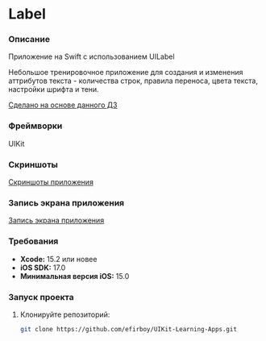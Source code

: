 # Label

### Описание
Приложение на Swift с использованием UILabel

Небольшое тренировочное приложение для создания и изменения аттрибутов текста - количества строк, правила переноса, цвета текста, настройки шрифта и тени.

[Сделано на основе данного ДЗ](https://vk.com/topic-139873795_36092668)

### Фреймворки
UIKit

### Скриншоты
[Скриншоты приложения](https://github.com/efirboy/UIKit-Learning-Apps/blob/main/Lesson%2008%20-%20Label/UILabel(my%20app)/Screenshots)


### Запись экрана приложения
[Запись экрана приложения](https://github.com/efirboy/UIKit-Learning-Apps/blob/main/Lesson%2008%20-%20Label/UILabel(my%20app)/Videos/LabelApp.mov)


### Требования
- **Xcode:** 15.2 или новее
- **iOS SDK:** 17.0
- **Минимальная версия iOS:** 15.0

### Запуск проекта
1. Клонируйте репозиторий:
   ```bash
   git clone https://github.com/efirboy/UIKit-Learning-Apps.git
